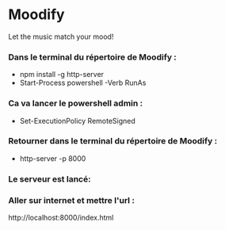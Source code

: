 # Moodify
Let the music match your mood!
### Dans le terminal du répertoire de Moodify :
- npm install -g http-server
- Start-Process powershell -Verb RunAs
### Ca va lancer le powershell admin :
- Set-ExecutionPolicy RemoteSigned
### Retourner dans le terminal du répertoire de Moodify :
- http-server -p 8000
### Le serveur est lancé:
### Aller sur internet et mettre l'url :
http://localhost:8000/index.html
